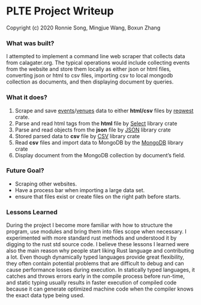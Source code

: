 # PLTE Project Writeup
Copyright (c) 2020 Ronnie Song, Mingjue Wang, Boxun Zhang

### What was built?
I attempted to implement a command line web scraper that collects data from calagater.org. The typical operations would include collecting events from the website and store them locally as either json or html files, converting json or html to csv files, importing csv to local mongodb collection as documents, and then displaying document by queries.

### What it does?
1. Scrape and save [events](https://calagator.org/events)/[venues](https://calagator.org/venues) data to either **html/csv** files by [reqwest](https://crates.io/crates/reqwest) crate.
2. Parse and read html tags from the **html** file by [Select](https://crates.io/crates/select) library crate 
3. Parse and read objects from the **json** file by [JSON](https://crates.io/crates/serde_json) library crate
4. Stored parsed data to **csv** file by [CSV](https://crates.io/crates/csv) library crate
5. Read **csv** files and import data to MongoDB by the [MongoDB](https://crates.io/crates/mongodb) library crate
6. Display document from the MongoDB collection by document’s field.

### Future Goal?
- Scraping other websites.
- Have a process bar when importing a large data set.
- ensure that files exist or create files on the right path before starts.

### Lessons Learned
During the project I become more familiar with how to structure the program, use modules and bring them into files scope when necessary. I experimented with more standard rust methods and understood it by digging to the rust std source code. I believe these lessons I learned were also the main reason why people start liking Rust language and contributing a lot. Even though dynamically typed languages provide great flexibility, they often contain potential problems that are difficult to debug and can cause performance losses during execution. In statically typed languages, it catches and throws errors early in the compile process before run-time, and static typing usually results in faster execution of compiled code because it can generate optimized machine code when the compiler knows the exact data type being used.